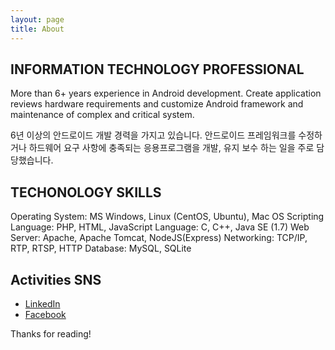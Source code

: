 ```yaml
---
layout: page
title: About
---
```


## INFORMATION TECHNOLOGY PROFESSIONAL

More than 6+ years experience in Android development. Create application reviews hardware requirements and customize Android framework and maintenance of complex and critical system.

6년 이상의 안드로이드 개발 경력을 가지고 있습니다. 안드로이드 프레임워크를 수정하거나 하드웨어 요구 사항에 충족되는 응용프로그램을 개발, 유지 보수 하는 일을 주로 담당했습니다.

## TECHONOLOGY SKILLS

Operating System: MS Windows, Linux (CentOS, Ubuntu), Mac OS
Scripting Language: PHP, HTML, JavaScript
Language: C, C++, Java SE (1.7)
Web Server: Apache, Apache Tomcat, NodeJS(Express)
Networking: TCP/IP, RTP, RTSP, HTTP
Database: MySQL, SQLite

## Activities SNS

* [LinkedIn](https://kr.linkedin.com/in/starkapin)
* [Facebook](https://www.facebook.com/yuseungku)

Thanks for reading!
